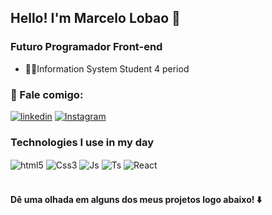 ## Hello! I'm Marcelo Lobao 🐺 

### Futuro Programador Front-end

- :man_student:Information System Student 4 period

### 💬 Fale comigo:

[![linkedin](https://img.shields.io/badge/LinkedIn-0077B5?style=for-the-badge&logo=linkedin&logoColor=white)](https://www.linkedin.com/in/marcelo-lobão-0085271a8/)
[![Instagram](https://img.shields.io/badge/Instagram-E4405F?style=for-the-badge&logo=instagram&logoColor=white)](https://www.instagram.com/_marcelolobao/)

### Technologies I use in my day

<div style="display: inline_block">
  <img align="center" alt="html5" src="https://img.shields.io/badge/HTML5-E34F26?style=for-the-badge&logo=html5&logoColor=white" />
  <img align="center" alt="Css3" src="https://img.shields.io/badge/CSS-239120?&style=for-the-badge&logo=css3&logoColor=white" />
  <img align="center" alt="Js" src="https://img.shields.io/badge/JavaScript-F7DF1E?style=for-the-badge&logo=javascript&logoColor=black" />
  <img align="center" alt="Ts" src="https://img.shields.io/badge/TypeScript-007ACC?style=for-the-badge&logo=typescript&logoColor=white" />
  <img align="center" alt="React" src="https://img.shields.io/badge/React-20232A?style=for-the-badge&logo=react&logoColor=61DAFB" />
</div><br/>

 #### Dê uma olhada em alguns dos meus projetos logo abaixo! ⬇️ 

